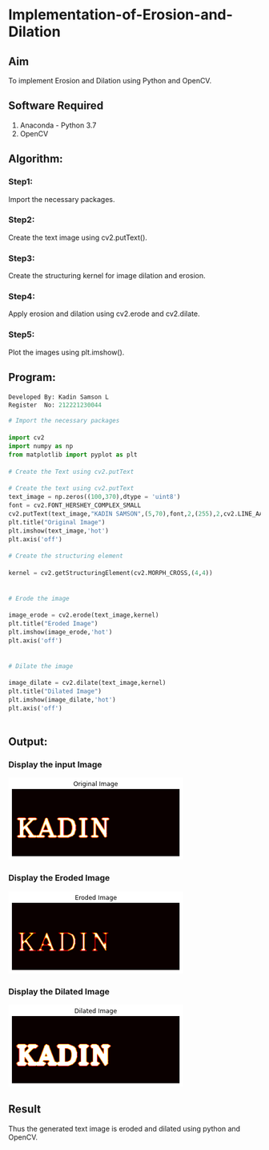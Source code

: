 # Implementation-of-Erosion-and-Dilation
## Aim
To implement Erosion and Dilation using Python and OpenCV.
## Software Required
1. Anaconda - Python 3.7
2. OpenCV
## Algorithm:
### Step1:

Import the necessary packages.

### Step2:

Create the text image using cv2.putText().

### Step3:

Create the structuring kernel for image dilation and erosion.

### Step4:

Apply erosion and dilation using cv2.erode and cv2.dilate.

### Step5:

Plot the images using plt.imshow().

 
## Program:
```Python
Developed By: Kadin Samson L
Register  No: 212221230044
```

``` Python
# Import the necessary packages

import cv2
import numpy as np
from matplotlib import pyplot as plt

# Create the Text using cv2.putText

# Create the text using cv2.putText
text_image = np.zeros((100,370),dtype = 'uint8')
font = cv2.FONT_HERSHEY_COMPLEX_SMALL
cv2.putText(text_image,"KADIN SAMSON",(5,70),font,2,(255),2,cv2.LINE_AA) 
plt.title("Original Image")
plt.imshow(text_image,'hot')
plt.axis('off')

# Create the structuring element

kernel = cv2.getStructuringElement(cv2.MORPH_CROSS,(4,4))


# Erode the image

image_erode = cv2.erode(text_image,kernel)
plt.title("Eroded Image")
plt.imshow(image_erode,'hot')
plt.axis('off')


# Dilate the image

image_dilate = cv2.dilate(text_image,kernel)
plt.title("Dilated Image")
plt.imshow(image_dilate,'hot')
plt.axis('off')



```
## Output:

### Display the input Image

![](i1.png)

### Display the Eroded Image

![](i2.png)

### Display the Dilated Image

![](i3.png)

## Result
Thus the generated text image is eroded and dilated using python and OpenCV.
